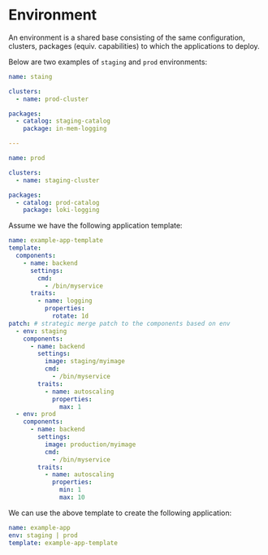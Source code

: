 # Environment

An environment is a shared base consisting of the same configuration, clusters, packages (equiv. capabilities)
to which the applications to deploy.

Below are two examples of `staging` and `prod` environments:

```yaml
name: staing

clusters:
  - name: prod-cluster

packages:
  - catalog: staging-catalog
    package: in-mem-logging

---

name: prod

clusters:
  - name: staging-cluster

packages:
  - catalog: prod-catalog
    package: loki-logging
```

Assume we have the following application template:

```yaml
name: example-app-template
template:
  components:
    - name: backend
      settings:
        cmd:
          - /bin/myservice
      traits:
        - name: logging
          properties:
            rotate: 1d
patch: # strategic merge patch to the components based on env
  - env: staging
    components:
      - name: backend
        settings:
          image: staging/myimage
          cmd:
            - /bin/myservice
        traits:
          - name: autoscaling
            properties:
              max: 1
  - env: prod
    components:
      - name: backend
        settings:
          image: production/myimage
          cmd:
            - /bin/myservice
        traits:
          - name: autoscaling
            properties:
              min: 1
              max: 10
```

We can use the above template to create the following application:

```yaml
name: example-app
env: staging | prod
template: example-app-template
```
